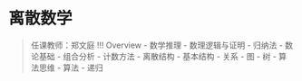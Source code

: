 # 离散数学

> 任课教师：郑文庭
!!! Overview
    - 数学推理
      - 数理逻辑与证明
      - 归纳法
    - 数论基础
    - 组合分析
      - 计数方法
    - 离散结构
      - 基本结构
      - 关系
      - 图
      - 树
    - 算法思维
      - 算法
      - 递归 